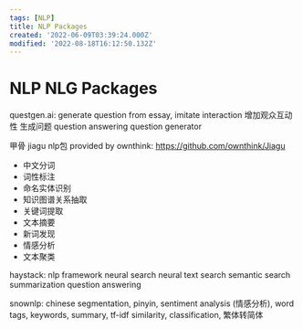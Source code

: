 ```yaml
---
tags: [NLP]
title: NLP Packages
created: '2022-06-09T03:39:24.000Z'
modified: '2022-08-18T16:12:50.132Z'
---
```


# NLP NLG Packages

questgen.ai:
generate question from essay, imitate interaction
增加观众互动性 生成问题
question answering question generator

甲骨 jiagu nlp包 provided by ownthink:
https://github.com/ownthink/Jiagu
- 中文分词
- 词性标注
- 命名实体识别
- 知识图谱关系抽取
- 关键词提取
- 文本摘要
- 新词发现
- 情感分析
- 文本聚类

haystack:
nlp framework
neural search neural text search
semantic search
summarization
question answering

snownlp:
chinese segmentation, pinyin, sentiment analysis (情感分析), word tags, keywords, summary, tf-idf similarity, classification, 繁体转简体
